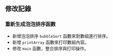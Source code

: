 ## 修改記錄

### 重新生成泡泡排序函數
- 新增泡泡排序 `bubbleSort` 函數來對數組進行排序。
- 新增 `printArray` 函數來打印數組內容。
- 修改 `main` 函數，整合排序與打印操作。